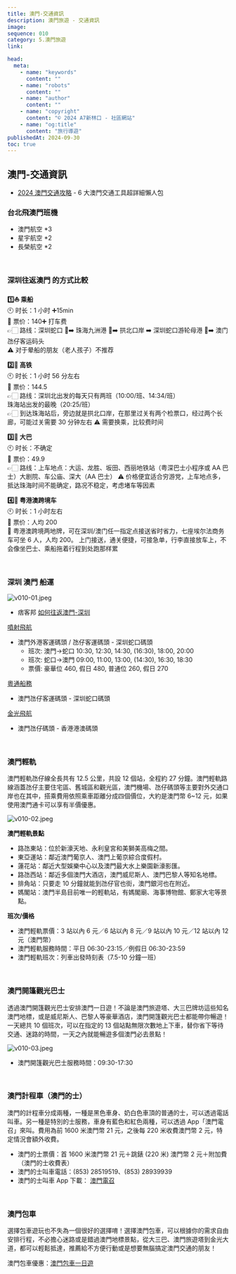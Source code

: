 ```yaml
---
title: 澳門-交通資訊
description: 澳門旅遊 - 交通資訊
image:
sequence: 010
category: 5.澳門旅遊
link:

head:
  meta:
    - name: "keywords"
      content: ""
    - name: "robots"
      content: ""
    - name: "author"
      content: ""
    - name: "copyright"
      content: "© 2024 A7新林口 - 社區網站"
    - name: "og:title"
      content: "旅行導遊"
publishedAt: 2024-09-30
toc: true
---
```


## 澳門-交通資訊

- <a href="https://www.welcometw.com/%E6%BE%B3%E9%96%80%E4%BA%A4%E9%80%9A/">2024 澳門交通攻略</a> - 6 大澳門交通工具超詳細懶人包

### 台北飛澳門班機

- 澳門航空 \*3
- 星宇航空 \*2
- 長榮航空 \*2

<br>

### 深圳往返澳門 的方式比較

**1️⃣⛵️ 乘船**  
🕙 时长：1 小时 ➕15min  
🎫 票价：140➕ 打车费  
👉🏻 路线：深圳蛇口 🚢➡️ 珠海九洲港 🚕➡️ 拱北口岸 ➡️ 深圳蛇口游轮母港 🚢➡️ 澳门氹仔客运码头  
⚠️ 对于晕船的朋友（老人孩子）不推荐

**2️⃣🚄 高铁**  
🕙 时长：1 小时 56 分左右  
🎫 票价：144.5  
👉🏻 路线：深圳北出发的每天只有两班（10:00/班、14:34/班）  
珠海站出发的最晚（20:25/班）  
👉🏻 到达珠海站后，旁边就是拱北口岸，在那里过关有两个检票口，经过两个长廊，可能过关需要 30 分钟左右
⚠️ 需要换乘，比较费时间

**3️⃣🚌 大巴**  
🕙 时长：不确定  
🎫 票价：49.9  
👉🏻 路线：上车地点：大运、龙胜、坂田、西丽地铁站（粤深巴士小程序或 AA 巴士）大剧院、车公庙、深大（AA 巴士）
⚠️ 价格便宜适合穷游党，上车地点多，抵达珠海时间不能确定，路况不稳定，考虑堵车等因素

**4️⃣🚗 粤港澳跨境车**  
🕙 时长：1 小时左右  
🎫 票价：人均 200  
🎯 粤港澳跨境两地牌，可在深圳/澳门任一指定点接送省时省力，七座埃尔法商务车可坐 6 人，人均 200。 上门接送，通关便捷，可接急单，行李直接放车上，不会像坐巴士、乘船拖着行程到处跑那样累

<br>

### 深圳 澳門 船運

![v010-01.jpeg](/images/travel/v010-01.jpeg)

- 痞客邦 <a href="https://ofeliahsu.pixnet.net/blog/post/223956750">如何往返澳門-深圳</a>

<a href="https://www.turbojet.com.hk/tc/routing-sailing-schedule/macau-shekou/sailing-schedule-fares.aspx">噴射飛航</a>

- 澳門外港客運碼頭 / 氹仔客運碼頭 - 深圳蛇口碼頭
  - 班次: 澳門->蛇口 10:30, 12:30, 14:30, (16:30), 18:00, 20:00
  - 班次: 蛇口->澳門 09:00, 11:00, 13:00, (14:30), 16:30, 18:30
  - 票價: 豪華位 460, 假日 480, 普通位 260, 假日 270

<a href="https://www.macaotourism.gov.mo/zh-hant/">粵通船務</a>

- 澳門氹仔客運碼頭 - 深圳蛇口碼頭

<a href="https://hk.cotaiwaterjet.com/">金光飛航</a>

- 澳門氹仔碼頭 - 香港港澳碼頭

<br>

### 澳門輕軌

澳門輕軌氹仔線全長共有 12.5 公里，共設 12 個站，全程約 27 分鐘。澳門輕軌路線涵蓋氹仔主要住宅區、舊城區和觀光區，澳門機場、氹仔碼頭等主要對外交通口岸也在其中，搭乘費用依照乘車距離分成四個價位，大約是澳門幣 6~12 元，如果使用澳門通卡可以享有半價優惠。

![v010-02.jpeg](/images/travel/v010-02.jpeg)

**澳門輕軌景點**

- 路氹東站：位於新濠天地、永利皇宮和美獅美高梅之間。
- 東亞運站：鄰近澳門葡京人、澳門上葡京綜合度假村。
- 蓮花站：鄰近大型娛樂中心以及澳門最大水上樂園新濠影匯。
- 路氹西站：鄰近多個澳門大酒店，澳門威尼斯人、澳門巴黎人等知名地標。
- 排角站：只要走 10 分鐘就能到氹仔官也街，澳門銀河也在附近。
- 媽閣站：澳門半島目前唯一的輕軌站，有媽閣廟、海事博物館、鄭家大宅等景點。

**班次/價格**

- 澳門輕軌票價：3 站以內 6 元／6 站以內 8 元／9 站以內 10 元／12 站以內 12 元（澳門幣）
- 澳門輕軌服務時間：平日 06:30-23:15／例假日 06:30-23:59
- 澳門輕軌班次：列車出發時刻表（7.5-10 分鐘一班）

<br>

### 澳門開篷觀光巴士

透過澳門開篷觀光巴士安排澳門一日遊！不論是澳門旅遊塔、大三巴牌坊這些知名澳門地標，或是威尼斯人、巴黎人等豪華酒店，澳門開篷觀光巴士都能帶你暢遊！一天總共 10 個班次，可以在指定的 13 個站點無限次數地上下車，替你省下等待交通、迷路的時間，一天之內就能暢遊多個澳門必去景點！

![v010-03.jpeg](/images/travel/v010-03.jpeg)

- 澳門開篷觀光巴士服務時間：09:30-17:30

<br>

### 澳門計程車（澳門的士）

澳門的計程車分成兩種，一種是黑色車身、奶白色車頂的普通的士，可以透過電話叫車。另一種是特別的士服務，車身有藍色和紅色兩種，可以透過 App「澳門電召」來叫。費用為前 1600 米澳門幣 21 元，之後每 220 米收費澳門幣 2 元，特定情況會額外收費。

- 澳門的士票價：首 1600 米澳門幣 21 元＋跳錶 (220 米) 澳門幣 2 元＋附加費（澳門的士收費表）
- 澳門的士叫車電話：(853) 28519519、(853) 28939939
- 澳門的士叫車 App 下載： <a href="https://macaotaxi.com/app%E4%B8%8B%E8%BC%89/?fid=9898&utm_source=%E5%A5%BD%E5%A5%BD%E7%8E%A9blog&utm_medium=%E6%BE%B3%E9%96%80%E4%BA%A4%E9%80%9A">澳門電召</a>

<br>

### 澳門包車

選擇包車遊玩也不失為一個很好的選擇唷！選擇澳門包車，可以根據你的需求自由安排行程，不必擔心迷路或是錯過澳門地標景點，從大三巴、澳門旅遊塔到金光大道，都可以輕鬆抵達，推薦給不方便行動或是想要無腦搞定澳門交通的朋友！

澳門包車優惠：<a href="https://www.klook.com/zh-TW/activity/13669-macau-private-limo-charter-macau/?aid=16762&utm_medium=affiliate-alwayson&utm_source=non-network&utm_campaign=16762&utm_term=">澳門包車一日遊</a>
